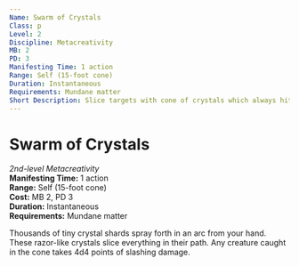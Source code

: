 ```yaml
---
Name: Swarm of Crystals
Class: p
Level: 2
Discipline: Metacreativity
MB: 2
PD: 3
Manifesting Time: 1 action
Range: Self (15-foot cone)
Duration: Instantaneous
Requirements: Mundane matter
Short Description: Slice targets with cone of crystals which always hit
---
```

# Swarm of Crystals
*2nd-level Metacreativity*\
**Manifesting Time:** 1 action\
**Range:** Self (15-foot cone)\
**Cost:** MB 2, PD 3\
**Duration:** Instantaneous\
**Requirements:** Mundane matter

Thousands of tiny crystal shards spray forth
in an arc from your hand. These razor-like crystals slice
everything in their path. Any creature caught in the cone
takes 4d4 points of slashing damage.

